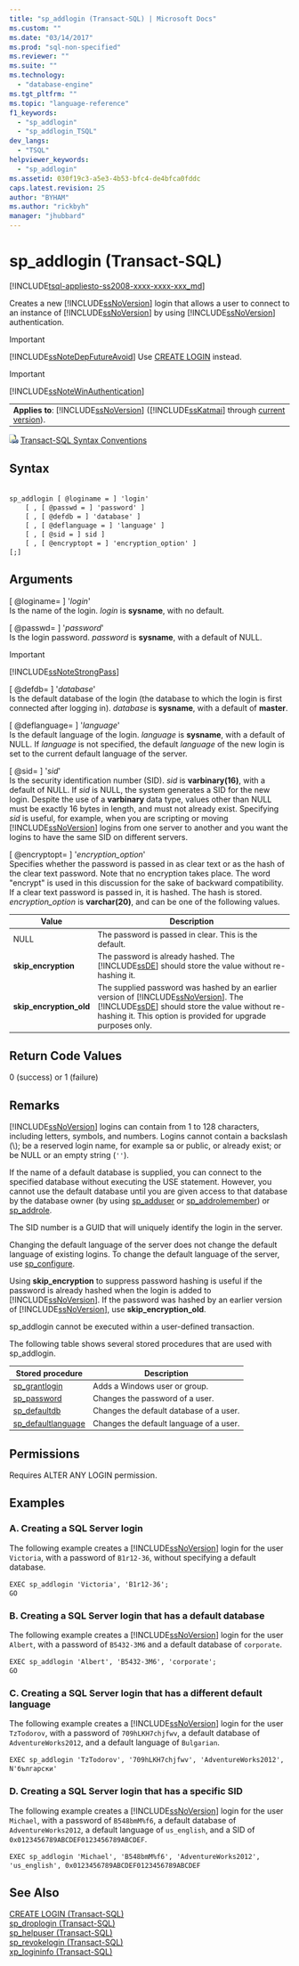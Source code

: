 ```yaml
---
title: "sp_addlogin (Transact-SQL) | Microsoft Docs"
ms.custom: ""
ms.date: "03/14/2017"
ms.prod: "sql-non-specified"
ms.reviewer: ""
ms.suite: ""
ms.technology: 
  - "database-engine"
ms.tgt_pltfrm: ""
ms.topic: "language-reference"
f1_keywords: 
  - "sp_addlogin"
  - "sp_addlogin_TSQL"
dev_langs: 
  - "TSQL"
helpviewer_keywords: 
  - "sp_addlogin"
ms.assetid: 030f19c3-a5e3-4b53-bfc4-de4bfca0fddc
caps.latest.revision: 25
author: "BYHAM"
ms.author: "rickbyh"
manager: "jhubbard"
---
```

# sp_addlogin (Transact-SQL)
[!INCLUDE[tsql-appliesto-ss2008-xxxx-xxxx-xxx_md](../../includes/tsql-appliesto-ss2008-xxxx-xxxx-xxx-md.md)]

  Creates a new [!INCLUDE[ssNoVersion](../../includes/ssnoversion-md.md)] login that allows a user to connect to an instance of [!INCLUDE[ssNoVersion](../../includes/ssnoversion-md.md)] by using [!INCLUDE[ssNoVersion](../../includes/ssnoversion-md.md)] authentication.  
  
> [!IMPORTANT]  
>  [!INCLUDE[ssNoteDepFutureAvoid](../../includes/ssnotedepfutureavoid-md.md)] Use [CREATE LOGIN](../../t-sql/statements/create-login-transact-sql.md) instead.  
  
> [!IMPORTANT]  
>  [!INCLUDE[ssNoteWinAuthentication](../../includes/ssnotewinauthentication-md.md)]  
  
||  
|-|  
|**Applies to**: [!INCLUDE[ssNoVersion](../../includes/ssnoversion-md.md)] ([!INCLUDE[ssKatmai](../../includes/sskatmai-md.md)] through [current version](http://go.microsoft.com/fwlink/p/?LinkId=299658)).|  
  
 ![Topic link icon](../../database-engine/configure-windows/media/topic-link.gif "Topic link icon") [Transact-SQL Syntax Conventions](../../t-sql/language-elements/transact-sql-syntax-conventions-transact-sql.md)  
  
## Syntax  
  
```  
  
sp_addlogin [ @loginame = ] 'login'   
    [ , [ @passwd = ] 'password' ]   
    [ , [ @defdb = ] 'database' ]   
    [ , [ @deflanguage = ] 'language' ]   
    [ , [ @sid = ] sid ]   
    [ , [ @encryptopt = ] 'encryption_option' ]   
[;]  
```  
  
## Arguments  
 [ @loginame= ] '*login*'  
 Is the name of the login. *login* is **sysname**, with no default.  
  
 [ @passwd= ] '*password*'  
 Is the login password. *password* is **sysname**, with a default of NULL.  
  
> [!IMPORTANT]  
>  [!INCLUDE[ssNoteStrongPass](../../includes/ssnotestrongpass-md.md)]  
  
 [ @defdb= ] '*database*'  
 Is the default database of the login (the database to which the login is first connected after logging in). *database* is **sysname**, with a default of **master**.  
  
 [ @deflanguage= ] '*language*'  
 Is the default language of the login. *language* is **sysname**, with a default of NULL. If *language* is not specified, the default *language* of the new login is set to the current default language of the server.  
  
 [ @sid= ] '*sid*'  
 Is the security identification number (SID). *sid* is **varbinary(16)**, with a default of NULL. If *sid* is NULL, the system generates a SID for the new login. Despite the use of a **varbinary** data type, values other than NULL must be exactly 16 bytes in length, and must not already exist. Specifying *sid* is useful, for example, when you are scripting or moving [!INCLUDE[ssNoVersion](../../includes/ssnoversion-md.md)] logins from one server to another and you want the logins to have the same SID on different servers.  
  
 [ @encryptopt= ] '*encryption_option*'  
 Specifies whether the password is passed in as clear text or as the hash of the clear text password. Note that no encryption takes place. The word "encrypt" is used in this discussion for the sake of backward compatibility. If a clear text password is passed in, it is hashed. The hash is stored. *encryption_option* is **varchar(20)**, and can be one of the following values.  
  
|Value|Description|  
|-----------|-----------------|  
|NULL|The password is passed in clear. This is the default.|  
|**skip_encryption**|The password is already hashed. The [!INCLUDE[ssDE](../../includes/ssde-md.md)] should store the value without re-hashing it.|  
|**skip_encryption_old**|The supplied password was hashed by an earlier version of [!INCLUDE[ssNoVersion](../../includes/ssnoversion-md.md)]. The [!INCLUDE[ssDE](../../includes/ssde-md.md)] should store the value without re-hashing it. This option is provided for upgrade purposes only.|  
  
## Return Code Values  
 0 (success) or 1 (failure)  
  
## Remarks  
 [!INCLUDE[ssNoVersion](../../includes/ssnoversion-md.md)] logins can contain from 1 to 128 characters, including letters, symbols, and numbers. Logins cannot contain a backslash (\\); be a reserved login name, for example sa or public, or already exist; or be NULL or an empty string (`''`).  
  
 If the name of a default database is supplied, you can connect to the specified database without executing the USE statement. However, you cannot use the default database until you are given access to that database by the database owner (by using [sp_adduser](../../relational-databases/system-stored-procedures/sp-adduser-transact-sql.md) or [sp_addrolemember](../../relational-databases/system-stored-procedures/sp-addrolemember-transact-sql.md)) or [sp_addrole](../../relational-databases/system-stored-procedures/sp-addrole-transact-sql.md).  
  
 The SID number is a GUID that will uniquely identify the login in the server.  
  
 Changing the default language of the server does not change the default language of existing logins. To change the default language of the server, use [sp_configure](../../relational-databases/system-stored-procedures/sp-configure-transact-sql.md).  
  
 Using **skip_encryption** to suppress password hashing is useful if the password is already hashed when the login is added to [!INCLUDE[ssNoVersion](../../includes/ssnoversion-md.md)]. If the password was hashed by an earlier version of [!INCLUDE[ssNoVersion](../../includes/ssnoversion-md.md)], use **skip_encryption_old**.  
  
 sp_addlogin cannot be executed within a user-defined transaction.  
  
 The following table shows several stored procedures that are used with sp_addlogin.  
  
|Stored procedure|Description|  
|----------------------|-----------------|  
|[sp_grantlogin](../../relational-databases/system-stored-procedures/sp-grantlogin-transact-sql.md)|Adds a Windows user or group.|  
|[sp_password](../../relational-databases/system-stored-procedures/sp-password-transact-sql.md)|Changes the password of a user.|  
|[sp_defaultdb](../../relational-databases/system-stored-procedures/sp-defaultdb-transact-sql.md)|Changes the default database of a user.|  
|[sp_defaultlanguage](../../relational-databases/system-stored-procedures/sp-defaultlanguage-transact-sql.md)|Changes the default language of a user.|  
  
## Permissions  
 Requires ALTER ANY LOGIN permission.  
  
## Examples  
  
### A. Creating a SQL Server login  
 The following example creates a [!INCLUDE[ssNoVersion](../../includes/ssnoversion-md.md)] login for the user `Victoria`, with a password of `B1r12-36`, without specifying a default database.  
  
```  
EXEC sp_addlogin 'Victoria', 'B1r12-36';  
GO  
```  
  
### B. Creating a SQL Server login that has a default database  
 The following example creates a [!INCLUDE[ssNoVersion](../../includes/ssnoversion-md.md)] login for the user `Albert`, with a password of `B5432-3M6` and a default database of `corporate`.  
  
```  
EXEC sp_addlogin 'Albert', 'B5432-3M6', 'corporate';  
GO  
```  
  
### C. Creating a SQL Server login that has a different default language  
 The following example creates a [!INCLUDE[ssNoVersion](../../includes/ssnoversion-md.md)] login for the user `TzTodorov`, with a password of `709hLKH7chjfwv`, a default database of `AdventureWorks2012`, and a default language of `Bulgarian`.  
  
```  
EXEC sp_addlogin 'TzTodorov', '709hLKH7chjfwv', 'AdventureWorks2012', N'български'  
```  
  
### D. Creating a SQL Server login that has a specific SID  
 The following example creates a [!INCLUDE[ssNoVersion](../../includes/ssnoversion-md.md)] login for the user `Michael`, with a password of `B548bmM%f6`, a default database of `AdventureWorks2012`, a default language of `us_english`, and a SID of `0x0123456789ABCDEF0123456789ABCDEF`.  
  
```  
EXEC sp_addlogin 'Michael', 'B548bmM%f6', 'AdventureWorks2012', 'us_english', 0x0123456789ABCDEF0123456789ABCDEF  
```  
  
## See Also  
 [CREATE LOGIN &#40;Transact-SQL&#41;](../../t-sql/statements/create-login-transact-sql.md)   
 [sp_droplogin &#40;Transact-SQL&#41;](../../relational-databases/system-stored-procedures/sp-droplogin-transact-sql.md)   
 [sp_helpuser &#40;Transact-SQL&#41;](../../relational-databases/system-stored-procedures/sp-helpuser-transact-sql.md)   
 [sp_revokelogin &#40;Transact-SQL&#41;](../../relational-databases/system-stored-procedures/sp-revokelogin-transact-sql.md)   
 [xp_logininfo &#40;Transact-SQL&#41;](../../relational-databases/system-stored-procedures/xp-logininfo-transact-sql.md)  
  
  